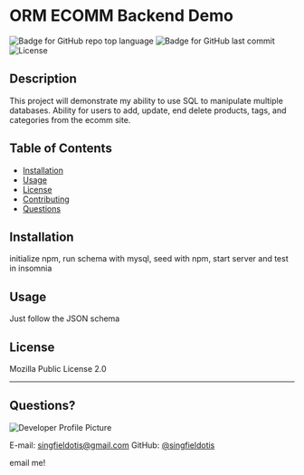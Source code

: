 # ORM ECOMM Backend Demo
  ![Badge for GitHub repo top language](https://img.shields.io/github/languages/top/singfieldotis/ORM-backend?style=flat&logo=appveyor) ![Badge for GitHub last commit](https://img.shields.io/github/last-commit/singfieldotis/ORM-backend?style=flat&logo=appveyor) ![License](https://img.shields.io/github/license/singfieldotis/ORM-backend?style=flat&logo=appveyor)
  
  
  ## Description 
  
  This project will demonstrate my ability to use SQL to manipulate multiple databases. Ability for users to add, update, end delete products, tags, and categories from the ecomm site. 
  ## Table of Contents
  * [Installation](#installation)
  * [Usage](#usage)
  * [License](#license)
  * [Contributing](#contributing)
  * [Questions](#questions)
   
  
  ## Installation
  
  initialize npm, run schema with mysql, seed with npm, start server and test in insomnia
  
  ## Usage 
  
  
  Just follow the JSON schema
  
  ## License
  
  Mozilla Public License 2.0
  
  ---
  
  ## Questions?
  
  ![Developer Profile Picture](https://avatars.githubusercontent.com/u/8413917?v=4) 
  
  E-mail: singfieldotis@gmail.com
  GitHub: [@singfieldotis](https://api.github.com/users/singfieldotis)

  email me!
  